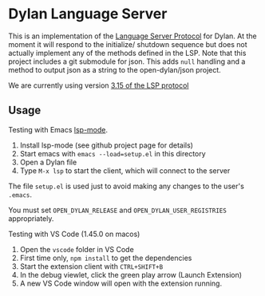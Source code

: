# Dylan Language Server

This is an implementation of the [Language Server
Protocol](https://microsoft.github.io/language-server-protocol/) for
Dylan.  At the moment it will respond to the initialize/ shutdown
sequence but does not actually implement any of the methods defined in
the LSP.  Note that this project includes a git submodule for
json. This adds `null` handling and a method to output json as a
string to the open-dylan/json project.

We are currently using version [3.15 of the LSP protocol](https://microsoft.github.io/language-server-protocol/specifications/specification-3-15/)

## Usage

Testing with Emacs [lsp-mode](https://github.com/emacs-lsp/lsp-mode).

1. Install lsp-mode (see github project page for details)
2. Start emacs with `emacs --load=setup.el` in this directory
3. Open a Dylan file
4. Type `M-x lsp` to start the client, which will connect to the server

The file `setup.el` is used just to avoid making any changes to the
user's `.emacs`.

You must set `OPEN_DYLAN_RELEASE` and `OPEN_DYLAN_USER_REGISTRIES` appropriately.

Testing with VS Code (1.45.0 on macos)

1. Open the `vscode` folder in VS Code
1. First time only, `npm install` to get the dependencies
2. Start the extension client with `CTRL+SHIFT+B`
3. In the debug viewlet, click the green play arrow (Launch Extension)
4. A new VS Code window will open with the extension running.




